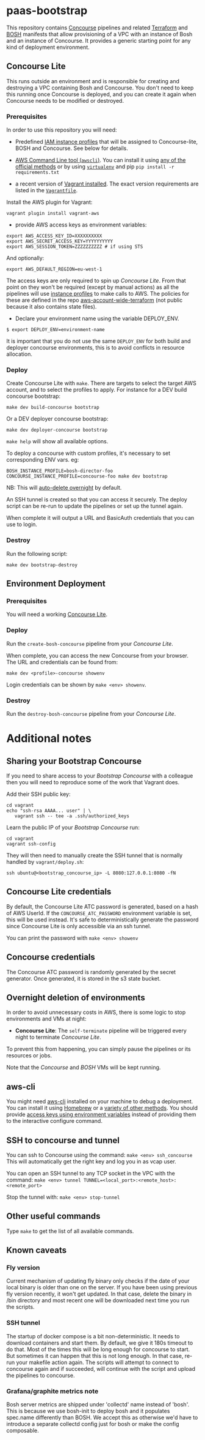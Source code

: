 # paas-bootstrap

This repository contains [Concourse][] pipelines and related [Terraform][]
and [BOSH][] manifests that allow provisioning of a VPC with an instance of
Bosh and an instance of Concourse. It provides a generic starting point for
any kind of deployment environment.

[Concourse]: http://concourse.ci/
[Terraform]: https://terraform.io/
[BOSH]: https://bosh.io/

## Concourse Lite

This runs outside an environment and is responsible for creating and
destroying a VPC containing Bosh and Concourse.
You don't need to keep this running once Concourse is deployed,
and you can create it again when Concourse needs to be modified
or destroyed.

### Prerequisites

In order to use this repository you will need:

* Predefined [IAM instance profiles](http://docs.aws.amazon.com/IAM/latest/UserGuide/id_roles_use_switch-role-ec2_instance-profiles.html) that will be assigned to Concourse-lite, BOSH and Concourse. See below for details.

* [AWS Command Line tool (`awscli`)](https://aws.amazon.com/cli/). You can
install it using [any of the official methods](http://docs.aws.amazon.com/cli/latest/userguide/installing.html)
or by using [`virtualenv`](https://virtualenv.pypa.io/en/latest/) and pip `pip install -r requirements.txt`

* a recent version of [Vagrant installed][]. The exact version
requirements are listed in the [`Vagrantfile`](vagrant/Vagrantfile).

[Vagrant installed]: https://docs.vagrantup.com/v2/installation/index.html

Install the AWS plugin for Vagrant:

```
vagrant plugin install vagrant-aws
```

* provide AWS access keys as environment variables:

```
export AWS_ACCESS_KEY_ID=XXXXXXXXXX
export AWS_SECRET_ACCESS_KEY=YYYYYYYYYY
export AWS_SESSION_TOKEN=ZZZZZZZZZZ # if using STS
```
And optionally:

```
export AWS_DEFAULT_REGION=eu-west-1
```

The access keys are only required to spin up *Concourse Lite*. From
that point on they won't be required (except by manual actions) as all the
pipelines will use [instance profiles][] to make calls to AWS. The policies for
these are defined in the repo [aws-account-wide-terraform][]
(not public because it also contains state files).

[instance profiles]: http://docs.aws.amazon.com/IAM/latest/UserGuide/id_roles_use_switch-role-ec2_instance-profiles.html
[aws-account-wide-terraform]: https://github.digital.cabinet-office.gov.uk/government-paas/aws-account-wide-terraform

* Declare your environment name using the variable DEPLOY_ENV.

```
$ export DEPLOY_ENV=environment-name
```

It is important that you do not use the same `DEPLOY_ENV` for both build and deployer concourse environments, this is to avoid conflicts in resource allocation.

### Deploy

Create Concourse Lite with `make`. There are targets to select the target AWS account, and to select the profiles to apply. For instance for a DEV build concourse bootstrap:

```
make dev build-concourse bootstrap
```

Or a DEV deployer concourse bootstrap:

```
make dev deployer-concourse bootstrap
```

`make help` will show all available options.

To deploy a concourse with custom profiles, it's necessary to set corresponding ENV vars. eg:
```
BOSH_INSTANCE_PROFILE=bosh-director-foo CONCOURSE_INSTANCE_PROFILE=concourse-foo make dev bootstrap
```

NB: This will [auto-delete overnight](#overnight-deletion-of-environments)
by default.

An SSH tunnel is created so that you can access it securely. The deploy
script can be re-run to update the pipelines or set up the tunnel again.

When complete it will output a URL and BasicAuth credentials that you can
use to login.

### Destroy

Run the following script:

```
make dev bootstrap-destroy
```

## Environment Deployment

### Prerequisites

You will need a working [Concourse Lite](#concourse-lite).

### Deploy

Run the `create-bosh-concourse` pipeline from your *Concourse Lite*.

When complete, you can access the new Concourse from your browser. The URL
and credentials can be found from:

```
make dev <profile>-concourse showenv
```

Login credentials can be shown by `make <env> showenv`.

### Destroy

Run the `destroy-bosh-concourse` pipeline from your *Concourse Lite*.


# Additional notes

## Sharing your Bootstrap Concourse

If you need to share access to your *Bootstrap Concourse* with a colleague
then you will need to reproduce some of the work that Vagrant does.

Add their SSH public key:

```
cd vagrant
echo "ssh-rsa AAAA... user" | \
   vagrant ssh -- tee -a .ssh/authorized_keys
```

Learn the public IP of your *Bootstrap Concourse* run:

```
cd vagrant
vagrant ssh-config
```

They will then need to manually create the SSH tunnel that is normally
handled by `vagrant/deploy.sh`:

```
ssh ubuntu@<bootstrap_concourse_ip> -L 8080:127.0.0.1:8080 -fN
```

## Concourse Lite credentials

By default, the Concourse Lite ATC password is generated, based on a hash of AWS UserId.
If the `CONCOURSE_ATC_PASSWORD` environment variable is set, this will be used instead.
It's safe to deterministically generate the password since Concourse Lite is only accessible via an ssh tunnel.

You can print the password with `make <env> showenv`

## Concourse credentials

The Concourse ATC password is randomly generated by the secret generator.
Once generated, it is stored in the s3 state bucket.

## Overnight deletion of environments

In order to avoid unnecessary costs in AWS, there is some logic to
stop environments and VMs at night:

 * **Concourse Lite**: The `self-terminate` pipeline
   will be triggered every night to terminate *Concourse Lite*.

To prevent this from happening, you can simply pause the
pipelines or its resources or jobs.

Note that the *Concourse* and *BOSH* VMs will be kept running.

## aws-cli

You might need [aws-cli][] installed on your machine to debug a deployment.
You can install it using [Homebrew][] or a [variety of other methods][]. You
should provide [access keys using environment variables][] instead of
providing them to the interactive configure command.

[aws-cli]: https://aws.amazon.com/cli/
[Homebrew]: http://brew.sh/
[variety of other methods]: http://docs.aws.amazon.com/cli/latest/userguide/installing.html
[access keys using environment variables]: http://docs.aws.amazon.com/cli/latest/userguide/cli-chap-getting-started.html#cli-environment

## SSH to concourse and tunnel
You can ssh to Concourse using the command: `make <env> ssh_concourse`
This will automatically get the right key and log you in as vcap user.

You can open an SSH tunnel to any TCP socket in the VPC with the command:
`make <env> tunnel TUNNEL=<local_port>:<remote_host>:<remote_port>`

Stop the tunnel with: `make <env> stop-tunnel`

## Other useful commands
Type `make` to get the list of all available commands.

## Known caveats

### Fly version

Current mechanism of updating fly binary only checks if the date of your local
binary is older than one on the server. If you have been using previous fly
version recently, it won't get updated. In that case, delete the binary in /bin
directory and most recent one will be downloaded next time you run the scripts.

### SSH tunnel

The startup of docker compose is a bit non-deterministic. It needs to download
containers and start them. By default, we give it 180s timeout to do that. Most
of the times this will be long enough for concourse to start. But sometimes it
can happen that this is not long enough. In that case, re-run your makefile
action again. The scripts will attempt to connect to concourse again and if
succeeded, will continue with the script and upload the pipelines to concourse.

### Grafana/graphite metrics note
Bosh server metrics are shipped under 'collectd' name instead of 'bosh'.
This is because we use bosh-init to deploy bosh and it populates spec.name
differently than BOSH. We accept this as otherwise we'd have to introduce
a separate collectd config just for bosh or make the config composable.
